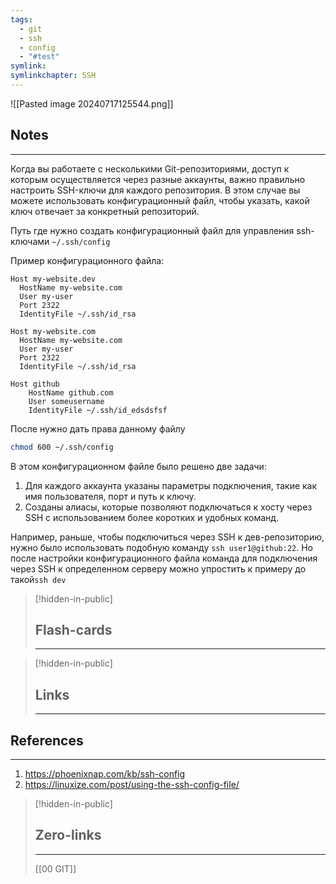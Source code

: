 ```yaml
---
tags:
  - git
  - ssh
  - config
  - "#test"
symlink: 
symlinkchapter: SSH
---
```



![[Pasted image 20240717125544.png]]


## Notes
----
Когда вы работаете с несколькими Git-репозиториями, доступ к которым осуществляется через разные аккаунты, важно правильно настроить SSH-ключи для каждого репозитория. В этом случае вы можете использовать конфигурационный файл, чтобы указать, какой ключ отвечает за конкретный репозиторий.


Путь где  нужно создать  конфигурационный файл для управления ssh-ключами 
`~/.ssh/config`


Пример конфигурационного файла:
```
Host my-website.dev
  HostName my-website.com 
  User my-user
  Port 2322
  IdentityFile ~/.ssh/id_rsa

Host my-website.com 
  HostName my-website.com 
  User my-user
  Port 2322
  IdentityFile ~/.ssh/id_rsa
  
Host github
    HostName github.com
    User someusername
    IdentityFile ~/.ssh/id_edsdsfsf
```

После нужно дать права данному файлу
```bash
chmod 600 ~/.ssh/config
```

В этом конфигурационном файле было решено две задачи:
1. Для каждого аккаунта указаны параметры подключения, такие как имя пользователя, порт и путь к ключу.
2. Созданы алиасы, которые позволяют подключаться к хосту через SSH с использованием более коротких и удобных команд. 

Например, раньше, чтобы подключиться через SSH к дев-репозиторию, нужно было использовать подобную команду `ssh user1@github:22`. Но после настройки конфигурационного файла  команда для подключения через SSH к определенном серверу можно упростить к примеру до такой`ssh dev`



> [!hidden-in-public]
> ## Flash-cards
> -----


> [!hidden-in-public]
> ## Links
> ----------
> 

## References
------------
1. https://phoenixnap.com/kb/ssh-config
2. https://linuxize.com/post/using-the-ssh-config-file/

> [!hidden-in-public]
> ## Zero-links
> ----
> [[00 GIT]]
> 

 